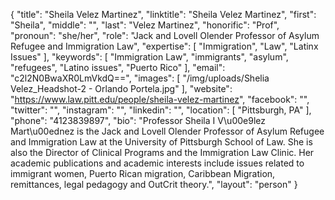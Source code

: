 {
  "title": "Sheila Velez Martinez",
  "linktitle": "Sheila Velez Martinez",
  "first": "Sheila",
  "middle": "",
  "last": "Velez Martinez",
  "honorific": "Prof",
  "pronoun": "she/her",
  "role": "Jack and Lovell Olender Professor of Asylum Refugee and Immigration Law",
  "expertise": [
    "Immigration",
    "Law",
    "Latinx Issues"
  ],
  "keywords": [
    "Immigration Law",
    "immigrants",
    "asylum",
    "refugees",
    "Latino issues",
    "Puerto Rico"
  ],
  "email": "c2l2N0BwaXR0LmVkdQ==",
  "images": [
    "/img/uploads/Shelia Velez_Headshot-2 - Orlando Portela.jpg"
  ],
  "website": "https://www.law.pitt.edu/people/sheila-velez-martinez",
  "facebook": "",
  "twitter": "",
  "instagram": "",
  "linkedin": "",
  "location": [
    "Pittsburgh, PA"
  ],
  "phone": "4123839897",
  "bio": "Professor Sheila I V\u00e9lez Mart\u00ednez is the Jack and Lovell Olender Professor of Asylum Refugee and Immigration Law at the University of Pittsburgh School of Law. She is also the Director of Clinical Programs and the Immigration Law Clinic. Her academic publications and academic interests include issues related to immigrant women, Puerto Rican migration, Caribbean Migration, remittances, legal pedagogy and OutCrit theory.",
  "layout": "person"
}
